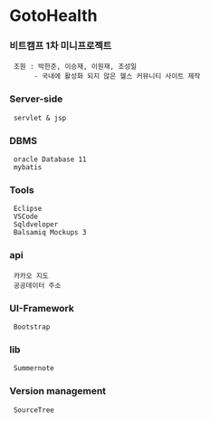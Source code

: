 # GotoHealth
### 비트캠프 1차 미니프로젝트
     조원 : 박한준, 이승재, 이원재, 조성일
          - 국내에 활성화 되지 않은 헬스 커뮤니티 사이트 제작 

### Server-side
     servlet & jsp

### DBMS
     oracle Database 11
     mybatis 
 
### Tools
     Eclipse
     VSCode
     Sqldveloper
     Balsamiq Mockups 3
 
### api
     카카오 지도
     공공데이터 주소
 
### UI-Framework
     Bootstrap
 
### lib 
     Summernote 

### Version management
     SourceTree
 


